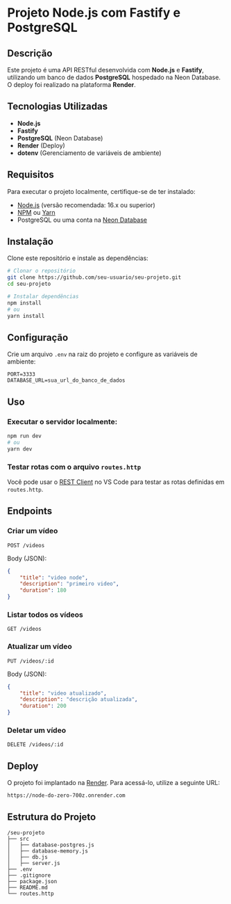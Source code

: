 # Projeto Node.js com Fastify e PostgreSQL

## Descrição
Este projeto é uma API RESTful desenvolvida com **Node.js** e **Fastify**, utilizando um banco de dados **PostgreSQL** hospedado na Neon Database. O deploy foi realizado na plataforma **Render**.

## Tecnologias Utilizadas
- **Node.js**
- **Fastify**
- **PostgreSQL** (Neon Database)
- **Render** (Deploy)
- **dotenv** (Gerenciamento de variáveis de ambiente)

## Requisitos
Para executar o projeto localmente, certifique-se de ter instalado:
- [Node.js](https://nodejs.org/) (versão recomendada: 16.x ou superior)
- [NPM](https://www.npmjs.com/) ou [Yarn](https://yarnpkg.com/)
- PostgreSQL ou uma conta na [Neon Database](https://neon.tech/)

## Instalação
Clone este repositório e instale as dependências:

```bash
# Clonar o repositório
git clone https://github.com/seu-usuario/seu-projeto.git
cd seu-projeto

# Instalar dependências
npm install
# ou
yarn install
```

## Configuração
Crie um arquivo `.env` na raiz do projeto e configure as variáveis de ambiente:

```
PORT=3333
DATABASE_URL=sua_url_do_banco_de_dados
```

## Uso
### Executar o servidor localmente:
```bash
npm run dev
# ou
yarn dev
```

### Testar rotas com o arquivo `routes.http`
Você pode usar o [REST Client](https://marketplace.visualstudio.com/items?itemName=humao.rest-client) no VS Code para testar as rotas definidas em `routes.http`.

## Endpoints
### Criar um vídeo
```http
POST /videos
```
Body (JSON):
```json
{
    "title": "video node",
    "description": "primeiro video",
    "duration": 180
}
```

### Listar todos os vídeos
```http
GET /videos
```

### Atualizar um vídeo
```http
PUT /videos/:id
```
Body (JSON):
```json
{
    "title": "video atualizado",
    "description": "descrição atualizada",
    "duration": 200
}
```

### Deletar um vídeo
```http
DELETE /videos/:id
```

## Deploy
O projeto foi implantado na [Render](https://render.com/). Para acessá-lo, utilize a seguinte URL:

```
https://node-do-zero-700z.onrender.com
```

## Estrutura do Projeto
```
/seu-projeto
├── src
│   ├── database-postgres.js
│   ├── database-memory.js
│   ├── db.js
│   ├── server.js
├── .env
├── .gitignore
├── package.json
├── README.md
└── routes.http
```

